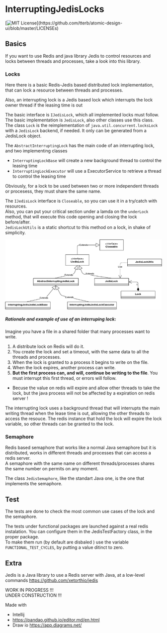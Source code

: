 # InterruptingJedisLocks

[![MIT License](https://img.shields.io/apm/l/atomic-design-ui.svg?)](https://github.com/tterb/atomic-design-ui/blob/master/LICENSEs)

## Basics

If you want to use Redis and java library Jedis to control resources and locks between threads and processes, take a look into this library.

### Locks

Here there is a basic Redis-Jedis based distributed lock implementation, that can lock a resource between threads and processes.

Also, an interrupting lock is a Jedis based lock which interrupts the lock owner thread if the leasing time is out

The basic interface is ``IJedisLock``, which all implemented locks must follow.  
The basic implementation is ``JedisLock``, also other classes use this class.  
The class ``Lock`` is the reimplementation of ``java.util.concurrent.locksLock`` with a ``JedisLock`` backend, if needed. It only can be generated from a JedisLock object.  
  
The ``AbstractInterruptingLock`` has the main code of an interrupting lock, and two implementing classes
- ``InterruptingLockBase`` will create a new background thread to control the leasing time
- ``InterruptingLockExecutor`` will use a ExecutorService to retrieve a  thread to control the leasing time

Obviously, for a lock to be used between two or more independent threads or procesess, they must share the same name.  

The ``IJedisLock`` interface is ``Closeable``, so you can use it in a try/catch with resources.  
Also, you can put your critical section under a lamda on the ``underLock`` method, that will execute this code opening and closing the lock before/after.  
``JedisLockUtils`` is a static shortcut to this method on a lock, in shake of simplicity.     

![alt text](docs/JedisLock.png)



##### Rationale and example of use of an interruping lock:  

Imagine you have a file in a shared folder that many processes want to write.  
1. A distribute lock on Redis will do it.  
1. You create the lock and set a timeout, with the same data to all the threads and processes.   
1. When the lock is granted to a process it begins to write on the file.  
1. When the lock expires, another process can write.   
1. **But the first process can, and will, continue be writing to the file**. You must interrupt this first thread, or errors will follow.  
 - Becuse the value on redis will expire and allow other threads to take the lock, but the java process will not be affected by a expiration on redis server !  

The interrupting lock uses a background thread that will interrupts the main writing thread when the lease time is out, allowing the other threads to access the resouce. The redis instance that hold the lock will expire the lock variable, so other threads can be granted to the lock.  

### Semaphore

Redis based semaphore that works like a normal Java semaphore but it is distributed, works in different threads and processes that can access a redis server.  
A semaphore with the same name on different threads/processes shares the same number on permits on any moment.

The class ``JedisSemaphore``, like the standart Java one, is the one that implements the semaphore.
  

## Test 

The tests are done to check the most common use cases of the lock and the semaphore.    

The tests under functional packages are launched against a real redis instalation. You can configure them in the JedisTestFactory class, in the proper package.    
To make them run (by default are disbaled ) use the variable ``FUNCTIONAL_TEST_CYCLES``, by putting a value ditinct to zero. 


## Extra

Jedis is a Java library to use a Redis server with Java, at a low-level commands
https://github.com/xetorthio/jedis


WORK IN PROGRESS !!!  
UNDER CONSTRUCTION !!!


Made with
- Intellij
- https://pandao.github.io/editor.md/en.html 
- Draw io https://app.diagrams.net/
